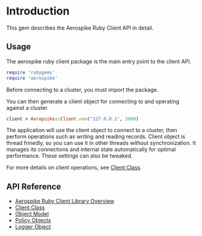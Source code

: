 # Introduction

This gem describes the Aerospike Ruby Client API in detail.


## Usage

The aerospike ruby client package is the main entry point to the client API.

```ruby
require 'rubygems'
require 'aerospike'
```

Before connecting to a cluster, you must import the package.

You can then generate a client object for connecting to and operating against a cluster.

```ruby
client = Aeropsike::Client.new("127.0.0.1", 3000)
```

The application will use the client object to connect to a cluster, then perform operations such as writing and reading records.
Client object is thread frinedly, so you can use it in other threads without synchronization.
It manages its connections and internal state automatically for optimal performance. These settings can also be tweaked.

For more details on client operations, see [Client Class](client.md).

## API Reference

- [Aerospike Ruby Client Library Overview](aerospike.md)
- [Client Class](client.md)
- [Object Model](datamodel.md)
- [Policy Objects](policies.md)
- [Logger Object](log.md)

